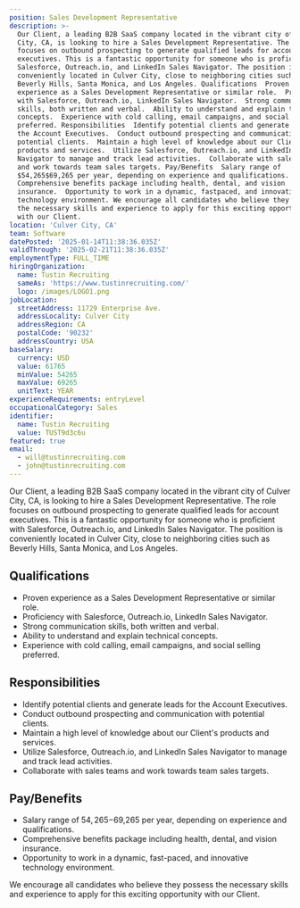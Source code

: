```yaml
---
position: Sales Development Representative
description: >-
  Our Client, a leading B2B SaaS company located in the vibrant city of Culver
  City, CA, is looking to hire a Sales Development Representative. The role
  focuses on outbound prospecting to generate qualified leads for account
  executives. This is a fantastic opportunity for someone who is proficient with
  Salesforce, Outreach.io, and LinkedIn Sales Navigator. The position is
  conveniently located in Culver City, close to neighboring cities such as
  Beverly Hills, Santa Monica, and Los Angeles. Qualifications  Proven
  experience as a Sales Development Representative or similar role.  Proficiency
  with Salesforce, Outreach.io, LinkedIn Sales Navigator.  Strong communication
  skills, both written and verbal.  Ability to understand and explain technical
  concepts.  Experience with cold calling, email campaigns, and social selling
  preferred. Responsibilities  Identify potential clients and generate leads for
  the Account Executives.  Conduct outbound prospecting and communication with
  potential clients.  Maintain a high level of knowledge about our Client's
  products and services.  Utilize Salesforce, Outreach.io, and LinkedIn Sales
  Navigator to manage and track lead activities.  Collaborate with sales teams
  and work towards team sales targets. Pay/Benefits  Salary range of
  $54,265$69,265 per year, depending on experience and qualifications. 
  Comprehensive benefits package including health, dental, and vision
  insurance.  Opportunity to work in a dynamic, fastpaced, and innovative
  technology environment. We encourage all candidates who believe they possess
  the necessary skills and experience to apply for this exciting opportunity
  with our Client.
location: 'Culver City, CA'
team: Software
datePosted: '2025-01-14T11:38:36.035Z'
validThrough: '2025-02-21T11:38:36.035Z'
employmentType: FULL_TIME
hiringOrganization:
  name: Tustin Recruiting
  sameAs: 'https://www.tustinrecruiting.com/'
  logo: /images/LOGO1.png
jobLocation:
  streetAddress: 11729 Enterprise Ave.
  addressLocality: Culver City
  addressRegion: CA
  postalCode: '90232'
  addressCountry: USA
baseSalary:
  currency: USD
  value: 61765
  minValue: 54265
  maxValue: 69265
  unitText: YEAR
experienceRequirements: entryLevel
occupationalCategory: Sales
identifier:
  name: Tustin Recruiting
  value: TUST9d3c6u
featured: true
email:
  - will@tustinrecruiting.com
  - john@tustinrecruiting.com
---
```




Our Client, a leading B2B SaaS company located in the vibrant city of Culver City, CA, is looking to hire a Sales Development Representative. The role focuses on outbound prospecting to generate qualified leads for account executives. This is a fantastic opportunity for someone who is proficient with Salesforce, Outreach.io, and LinkedIn Sales Navigator. The position is conveniently located in Culver City, close to neighboring cities such as Beverly Hills, Santa Monica, and Los Angeles.

## Qualifications

- Proven experience as a Sales Development Representative or similar role.
- Proficiency with Salesforce, Outreach.io, LinkedIn Sales Navigator.
- Strong communication skills, both written and verbal.
- Ability to understand and explain technical concepts.
- Experience with cold calling, email campaigns, and social selling preferred.

## Responsibilities

- Identify potential clients and generate leads for the Account Executives.
- Conduct outbound prospecting and communication with potential clients.
- Maintain a high level of knowledge about our Client's products and services.
- Utilize Salesforce, Outreach.io, and LinkedIn Sales Navigator to manage and track lead activities.
- Collaborate with sales teams and work towards team sales targets.

## Pay/Benefits

- Salary range of $54,265-$69,265 per year, depending on experience and qualifications.
- Comprehensive benefits package including health, dental, and vision insurance.
- Opportunity to work in a dynamic, fast-paced, and innovative technology environment.

We encourage all candidates who believe they possess the necessary skills and experience to apply for this exciting opportunity with our Client.
